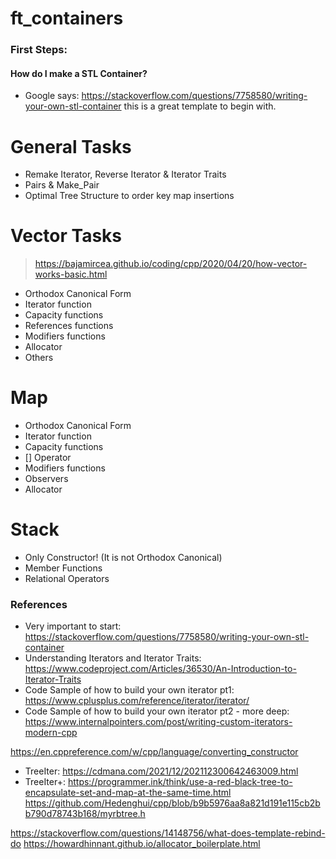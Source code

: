 # ft_containers

### First Steps:
#### How do I make a STL Container?
- Google says: https://stackoverflow.com/questions/7758580/writing-your-own-stl-container
this is a great template to begin with.


# General Tasks
- Remake Iterator, Reverse Iterator & Iterator Traits
- Pairs & Make_Pair
- Optimal Tree Structure to order key map insertions

# Vector Tasks
> https://bajamircea.github.io/coding/cpp/2020/04/20/how-vector-works-basic.html
- Orthodox Canonical Form
- Iterator function
- Capacity functions
- References functions
- Modifiers functions
- Allocator
- Others

# Map
- Orthodox Canonical Form
- Iterator function
- Capacity functions
- [] Operator
- Modifiers functions
- Observers
- Allocator


# Stack
- Only Constructor! (It is not Orthodox Canonical)
- Member Functions
- Relational Operators


### References
- Very important to start: https://stackoverflow.com/questions/7758580/writing-your-own-stl-container
- Understanding Iterators and Iterator Traits: https://www.codeproject.com/Articles/36530/An-Introduction-to-Iterator-Traits
- Code Sample of how to build your own iterator pt1: https://www.cplusplus.com/reference/iterator/iterator/
- Code Sample of how to build your own iterator pt2 - more deep: https://www.internalpointers.com/post/writing-custom-iterators-modern-cpp

https://en.cppreference.com/w/cpp/language/converting_constructor


- TreeIter: https://cdmana.com/2021/12/202112300642463009.html
- TreeIter+: https://programmer.ink/think/use-a-red-black-tree-to-encapsulate-set-and-map-at-the-same-time.html
https://github.com/Hedenghui/cpp/blob/b9b5976aa8a821d191e115cb2bb790d78743b168/myrbtree.h
 
https://stackoverflow.com/questions/14148756/what-does-template-rebind-do
https://howardhinnant.github.io/allocator_boilerplate.html